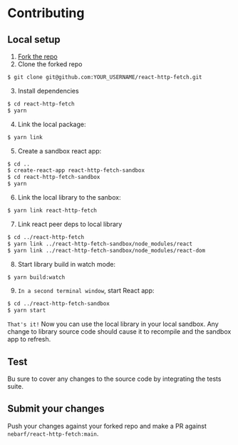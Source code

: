 Contributing
==============================

## **Local setup**

1. [Fork the repo](https://docs.github.com/en/get-started/quickstart/fork-a-repo)
2. Clone the forked repo
  ```sh
  $ git clone git@github.com:YOUR_USERNAME/react-http-fetch.git
  ```
3. Install dependencies
  ```sh
  $ cd react-http-fetch
  $ yarn
  ```
4. Link the local package:
  ```sh
  $ yarn link
  ```
5. Create a sandbox react app:
  ```sh
  $ cd ..
  $ create-react-app react-http-fetch-sandbox
  $ cd react-http-fetch-sandbox
  $ yarn
  ```
6. Link the local library to the sanbox:
  ```sh
  $ yarn link react-http-fetch
  ```
7. Link react peer deps to local library
  ```sh
  $ cd ../react-http-fetch
  $ yarn link ../react-http-fetch-sandbox/node_modules/react
  $ yarn link ../react-http-fetch-sandbox/node_modules/react-dom
  ```
8. Start library build in watch mode:
  ```sh
  $ yarn build:watch
  ```
9. `In a second terminal window`, start React app:
  ```sh
  $ cd ../react-http-fetch-sandbox
  $ yarn start
  ```

`That's it!` Now you can use the local library in your local sandbox. Any change to library source code should cause it to recompile and the sandbox app to refresh.

## **Test**
Bu sure to cover any changes to the source code by integrating the tests suite.

## **Submit your changes**
Push your changes against your forked repo and make a PR against `nebarf/react-http-fetch:main`.
